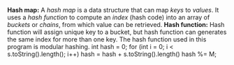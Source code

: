 **Hash map:** A *hash map* is a data structure that can map *keys* to *values*. It uses a *hash function* to compute an *index* (hash code) into an array of *buckets* or *chains*, from which value can be retrieved.
**Hash function:** Hash function will assign unique key to a bucket, but hash function can generates the same index for more than one key.
The hash function used in this program is modular hashing.
	int hash = 0;
	for (int i = 0; i < s.toString().length(); i++)
		hash = hash + s.toString().length()
	hash %= M;

